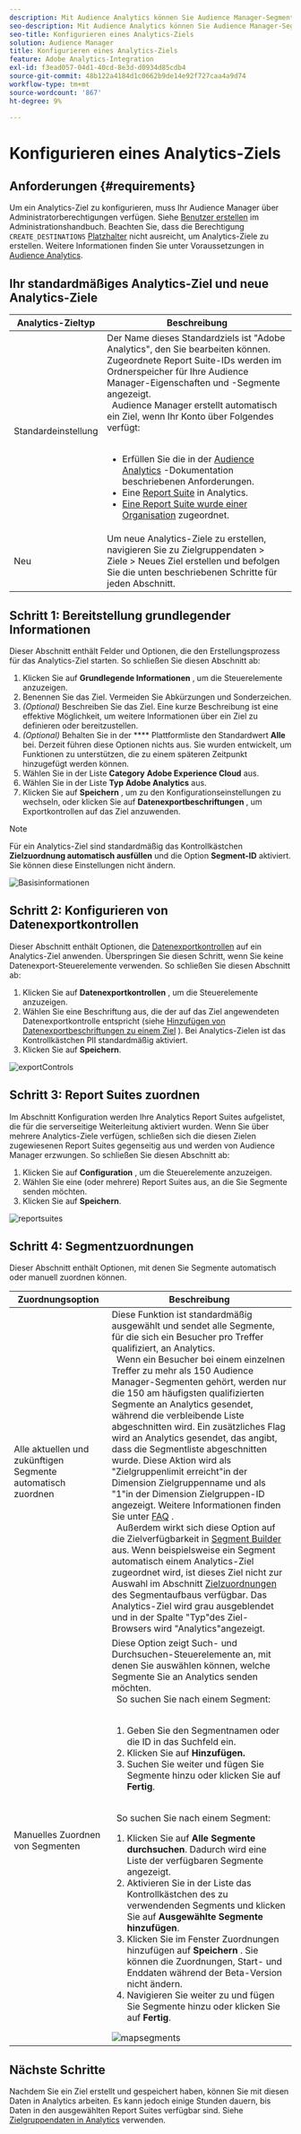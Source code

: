 ```yaml
---
description: Mit Audience Analytics können Sie Audience Manager-Segmente an Analytics senden. Um diese Funktion zu verwenden, erstellen Sie in Audience Manager Analytics-Ziel- und Zuordnungssegmente.
seo-description: Mit Audience Analytics können Sie Audience Manager-Segmente an Analytics senden. Um diese Funktion zu verwenden, erstellen Sie in Audience Manager Analytics-Ziel- und Zuordnungssegmente.
seo-title: Konfigurieren eines Analytics-Ziels
solution: Audience Manager
title: Konfigurieren eines Analytics-Ziels
feature: Adobe Analytics-Integration
exl-id: f3ead057-04d1-40cd-8e3d-d0934d85cdb4
source-git-commit: 48b122a4184d1c0662b9de14e92f727caa4a9d74
workflow-type: tm+mt
source-wordcount: '867'
ht-degree: 9%

---
```


# Konfigurieren eines Analytics-Ziels

## Anforderungen {#requirements}

Um ein Analytics-Ziel zu konfigurieren, muss Ihr Audience Manager über Administratorberechtigungen verfügen. Siehe [Benutzer erstellen](/help/using/features/administration/administration-overview.md#create-users) im Administrationshandbuch. Beachten Sie, dass die Berechtigung `CREATE_DESTINATIONS` [Platzhalter](/help/using/features/administration/administration-overview.md#wild-card-permissions) nicht ausreicht, um Analytics-Ziele zu erstellen.
Weitere Informationen finden Sie unter Voraussetzungen in [Audience Analytics](https://docs.adobe.com/content/help/en/analytics/integration/audience-analytics/mc-audiences-aam.html).

## Ihr standardmäßiges Analytics-Ziel und neue Analytics-Ziele

| Analytics-Zieltyp | Beschreibung |
|---|---|
| Standardeinstellung | Der Name dieses Standardziels ist &quot;Adobe Analytics&quot;, den Sie bearbeiten können. Zugeordnete Report Suite-IDs werden im Ordnerspeicher für Ihre Audience Manager-Eigenschaften und -Segmente angezeigt. <br>  Audience Manager erstellt automatisch ein Ziel, wenn Ihr Konto über Folgendes verfügt:  <br>  <ul><li>Erfüllen Sie die in der [Audience Analytics](https://docs.adobe.com/content/help/en/analytics/integration/audience-analytics/mc-audiences-aam.html) -Dokumentation beschriebenen Anforderungen.</li><li>Eine [Report Suite](https://docs.adobe.com/content/help/en/analytics/admin/manage-report-suites/report-suites-admin.html) in Analytics.</li><li>[Eine Report Suite wurde einer Organisation](https://docs.adobe.com/content/help/en/core-services/interface/about-core-services/report-suite-mapping.html) zugeordnet.</li></ul> |
| Neu | Um neue Analytics-Ziele zu erstellen, navigieren Sie zu Zielgruppendaten > Ziele > Neues Ziel erstellen und befolgen Sie die unten beschriebenen Schritte für jeden Abschnitt. |

## Schritt 1: Bereitstellung grundlegender Informationen

Dieser Abschnitt enthält Felder und Optionen, die den Erstellungsprozess für das Analytics-Ziel starten. So schließen Sie diesen Abschnitt ab:

1. Klicken Sie auf **Grundlegende Informationen** , um die Steuerelemente anzuzeigen.
2. Benennen Sie das Ziel. Vermeiden Sie Abkürzungen und Sonderzeichen.
3. *(Optional)* Beschreiben Sie das Ziel. Eine kurze Beschreibung ist eine effektive Möglichkeit, um weitere Informationen über ein Ziel zu definieren oder bereitzustellen.
4. *(Optional)* Behalten Sie in der  **** Plattformliste den Standardwert  **Alle** bei. Derzeit führen diese Optionen nichts aus. Sie wurden entwickelt, um Funktionen zu unterstützen, die zu einem späteren Zeitpunkt hinzugefügt werden können.
5. Wählen Sie in der Liste **Category** **Adobe Experience Cloud** aus.
6. Wählen Sie in der Liste **Typ** **Adobe Analytics** aus.
7. Klicken Sie auf **Speichern** , um zu den Konfigurationseinstellungen zu wechseln, oder klicken Sie auf **Datenexportbeschriftungen** , um Exportkontrollen auf das Ziel anzuwenden.

>[!NOTE]
>
>Für ein Analytics-Ziel sind standardmäßig das Kontrollkästchen **Zielzuordnung automatisch ausfüllen** und die Option **Segment-ID** aktiviert. Sie können diese Einstellungen nicht ändern.

![Basisinformationen](assets/basicinformation.png)

## Schritt 2: Konfigurieren von Datenexportkontrollen

Dieser Abschnitt enthält Optionen, die [Datenexportkontrollen](/help/using/features/data-export-controls.md) auf ein Analytics-Ziel anwenden. Überspringen Sie diesen Schritt, wenn Sie keine Datenexport-Steuerelemente verwenden. So schließen Sie diesen Abschnitt ab:

1. Klicken Sie auf **Datenexportkontrollen** , um die Steuerelemente anzuzeigen.
1. Wählen Sie eine Beschriftung aus, die der auf das Ziel angewendeten Datenexportkontrolle entspricht (siehe [Hinzufügen von Datenexportbeschriftungen zu einem Ziel](/help/using/features/destinations/add-data-export-labels.md) ). Bei Analytics-Zielen ist das Kontrollkästchen PII standardmäßig aktiviert.
1. Klicken Sie auf **Speichern**.

![exportControls](assets/exportControls.png)

## Schritt 3: Report Suites zuordnen

Im Abschnitt Konfiguration werden Ihre Analytics Report Suites aufgelistet, die für die serverseitige Weiterleitung aktiviert wurden. Wenn Sie über mehrere Analytics-Ziele verfügen, schließen sich die diesen Zielen zugewiesenen Report Suites gegenseitig aus und werden von Audience Manager erzwungen. So schließen Sie diesen Abschnitt ab:

1. Klicken Sie auf **Configuration** , um die Steuerelemente anzuzeigen.
1. Wählen Sie eine (oder mehrere) Report Suites aus, an die Sie Segmente senden möchten.
1. Klicken Sie auf **Speichern**.

![reportsuites](assets/reportSuites.png)

## Schritt 4: Segmentzuordnungen

Dieser Abschnitt enthält Optionen, mit denen Sie Segmente automatisch oder manuell zuordnen können.

| Zuordnungsoption | Beschreibung |
|---|---|
| Alle aktuellen und zukünftigen Segmente automatisch zuordnen | Diese Funktion ist standardmäßig ausgewählt und sendet alle Segmente, für die sich ein Besucher pro Treffer qualifiziert, an Analytics. <br>  Wenn ein Besucher bei einem einzelnen Treffer zu mehr als 150 Audience Manager-Segmenten gehört, werden nur die 150 am häufigsten qualifizierten Segmente an Analytics gesendet, während die verbleibende Liste abgeschnitten wird. Ein zusätzliches Flag wird an Analytics gesendet, das angibt, dass die Segmentliste abgeschnitten wurde. Diese Aktion wird als &quot;Zielgruppenlimit erreicht&quot;in der Dimension Zielgruppenname und als &quot;1&quot;in der Dimension Zielgruppen-ID angezeigt. Weitere Informationen finden Sie unter [FAQ](https://docs.adobe.com/content/help/en/analytics/integration/audience-analytics/audience-analytics-workflow/mc-audiences-faqs.html) . <br>  Außerdem wirkt sich diese Option auf die Zielverfügbarkeit in  [Segment Builder](/help/using/features/segments/segment-builder.md) aus. Wenn beispielsweise ein Segment automatisch einem Analytics-Ziel zugeordnet wird, ist dieses Ziel nicht zur Auswahl im Abschnitt [Zielzuordnungen](/help/using/features/segments/segment-builder.md#segment-builder-controls-destinations) des Segmentaufbaus verfügbar. Das Analytics-Ziel wird grau ausgeblendet und in der Spalte &quot;Typ&quot;des Ziel-Browsers wird &quot;Analytics&quot;angezeigt. |
| Manuelles Zuordnen von Segmenten | Diese Option zeigt Such- und Durchsuchen-Steuerelemente an, mit denen Sie auswählen können, welche Segmente Sie an Analytics senden möchten. <br>  So suchen Sie nach einem Segment:  <br>  <ol><li>Geben Sie den Segmentnamen oder die ID in das Suchfeld ein.</li><li>Klicken Sie auf <b>Hinzufügen.</b></li><li>Suchen Sie weiter und fügen Sie Segmente hinzu oder klicken Sie auf <b>Fertig</b>.</li></ol><br>  So suchen Sie nach einem Segment: <ol><li>Klicken Sie auf <b>Alle Segmente durchsuchen</b>. Dadurch wird eine Liste der verfügbaren Segmente angezeigt.</li><li>Aktivieren Sie in der Liste das Kontrollkästchen des zu verwendenden Segments und klicken Sie auf <b>Ausgewählte Segmente hinzufügen</b>.</li><li>Klicken Sie im Fenster Zuordnungen hinzufügen auf <b>Speichern</b> . Sie können die Zuordnungen, Start- und Enddaten während der Beta-Version nicht ändern.</li><li>Navigieren Sie weiter zu und fügen Sie Segmente hinzu oder klicken Sie auf <b>Fertig</b>.</li></ol> ![mapsegments](assets/mapSegments.png) |

## Nächste Schritte

Nachdem Sie ein Ziel erstellt und gespeichert haben, können Sie mit diesen Daten in Analytics arbeiten. Es kann jedoch einige Stunden dauern, bis Daten in den ausgewählten Report Suites verfügbar sind. Siehe [Zielgruppendaten in Analytics](https://docs.adobe.com/content/help/en/analytics/integration/audience-analytics/audience-analytics-workflow/use-audience-data-analytics.html) verwenden.
